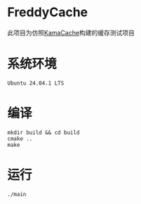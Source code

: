 # FreddyCache

此项目为仿照[KamaCache](https://github.com/youngyangyang04/KamaCache)构建的缓存测试项目

# 系统环境
```
Ubuntu 24.04.1 LTS
```

# 编译
```
mkdir build && cd build
cmake ..
make
```

# 运行
```
./main
```